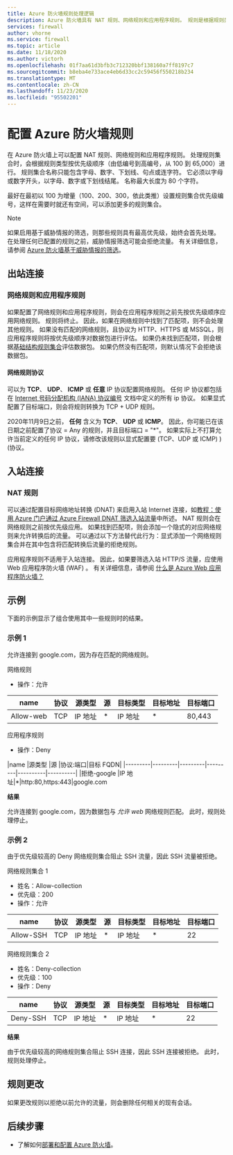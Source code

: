 ```yaml
---
title: Azure 防火墙规则处理逻辑
description: Azure 防火墙具有 NAT 规则、网络规则和应用程序规则。 规则是根据规则类型进行处理的。
services: firewall
author: vhorne
ms.service: firewall
ms.topic: article
ms.date: 11/18/2020
ms.author: victorh
ms.openlocfilehash: 01f7aa61d3bfb3c712320bbf138160a7ff8197c7
ms.sourcegitcommit: b8eba4e733ace4eb6d33cc2c59456f550218b234
ms.translationtype: MT
ms.contentlocale: zh-CN
ms.lasthandoff: 11/23/2020
ms.locfileid: "95502201"
---
```

# <a name="configure-azure-firewall-rules"></a>配置 Azure 防火墙规则
在 Azure 防火墙上可以配置 NAT 规则、网络规则和应用程序规则。 处理规则集合时，会根据规则类型按优先级顺序（由低编号到高编号，从 100 到 65,000）进行。 规则集合名称只能包含字母、数字、下划线、句点或连字符。 它必须以字母或数字开头，以字母、数字或下划线结尾。 名称最大长度为 80 个字符。

最好在最初以 100 为增量（100、200、300，依此类推）设置规则集合优先级编号，这样在需要时就还有空间，可以添加更多的规则集合。

> [!NOTE]
> 如果启用基于威胁情报的筛选，则那些规则具有最高优先级，始终会首先处理。 在处理任何已配置的规则之前，威胁情报筛选可能会拒绝流量。 有关详细信息，请参阅 [Azure 防火墙基于威胁情报的筛选](threat-intel.md)。

## <a name="outbound-connectivity"></a>出站连接

### <a name="network-rules-and-applications-rules"></a>网络规则和应用程序规则

如果配置了网络规则和应用程序规则，则会在应用程序规则之前先按优先级顺序应用网络规则。 规则将终止。 因此，如果在网络规则中找到了匹配项，则不会处理其他规则。  如果没有匹配的网络规则，且协议为 HTTP、HTTPS 或 MSSQL，则应用程序规则将按优先级顺序对数据包进行评估。 如果仍未找到匹配项，则会根据[基础结构规则集合](infrastructure-fqdns.md)评估数据包。 如果仍然没有匹配项，则默认情况下会拒绝该数据包。

#### <a name="network-rule-protocol"></a>网络规则协议

可以为 **TCP**、 **UDP**、 **ICMP** 或 **任意** IP 协议配置网络规则。 任何 IP 协议都包括在 [Internet 号码分配机构 (IANA) 协议编号](https://www.iana.org/assignments/protocol-numbers/protocol-numbers.xhtml) 文档中定义的所有 ip 协议。 如果显式配置了目标端口，则会将规则转换为 TCP + UDP 规则。

2020年11月9日之前， **任何** 含义为 **TCP**、 **UDP** 或 **ICMP**。 因此，你可能已在该日期之前配置了协议 = Any 的规则，并且目标端口 = "*"。 如果实际上不打算允许当前定义的任何 IP 协议，请修改该规则以显式配置要 (TCP、UDP 或 ICMP) )  (协议。

## <a name="inbound-connectivity"></a>入站连接

### <a name="nat-rules"></a>NAT 规则

可以通过配置目标网络地址转换 (DNAT) 来启用入站 Internet 连接，如[教程：使用 Azure 门户通过 Azure Firewall DNAT 筛选入站流量](tutorial-firewall-dnat.md)中所述。 NAT 规则会在网络规则之前按优先级应用。 如果找到匹配项，则会添加一个隐式的对应网络规则来允许转换后的流量。 可以通过以下方法替代此行为：显式添加一个网络规则集合并在其中包含将匹配转换后流量的拒绝规则。

应用程序规则不适用于入站连接。 因此，如果要筛选入站 HTTP/S 流量，应使用 Web 应用程序防火墙 (WAF) 。 有关详细信息，请参阅 [什么是 Azure Web 应用程序防火墙？](../web-application-firewall/overview.md)

## <a name="examples"></a>示例

下面的示例显示了组合使用其中一些规则时的结果。

### <a name="example-1"></a>示例 1

允许连接到 google.com，因为存在匹配的网络规则。

网络规则

- 操作：允许


|name  |协议  |源类型  |源  |目标类型  |目标地址  |目标端口|
|---------|---------|---------|---------|----------|----------|--------|
|Allow-web     |TCP|IP 地址|*|IP 地址|*|80,443

应用程序规则

- 操作：Deny

|name  |源类型  |源  |协议:端口|目标 FQDN|
|---------|---------|---------|---------|----------|----------|
|拒绝-google     |IP 地址|*|http:80,https:443|google.com

**结果**

允许连接到 google.com，因为数据包与 *允许 web* 网络规则匹配。 此时，规则处理停止。

### <a name="example-2"></a>示例 2

由于优先级较高的 Deny 网络规则集合阻止 SSH 流量，因此 SSH 流量被拒绝。

网络规则集合 1

- 姓名：Allow-collection
- 优先级：200
- 操作：允许

|name  |协议  |源类型  |源  |目标类型  |目标地址  |目标端口|
|---------|---------|---------|---------|----------|----------|--------|
|Allow-SSH     |TCP|IP 地址|*|IP 地址|*|22

网络规则集合 2

- 姓名：Deny-collection
- 优先级：100
- 操作：Deny

|name  |协议  |源类型  |源  |目标类型  |目标地址  |目标端口|
|---------|---------|---------|---------|----------|----------|--------|
|Deny-SSH     |TCP|IP 地址|*|IP 地址|*|22

**结果**

由于优先级较高的网络规则集合阻止 SSH 连接，因此 SSH 连接被拒绝。 此时，规则处理停止。

## <a name="rule-changes"></a>规则更改

如果更改规则以拒绝以前允许的流量，则会删除任何相关的现有会话。

## <a name="next-steps"></a>后续步骤

- 了解如何[部署和配置 Azure 防火墙](tutorial-firewall-deploy-portal.md)。
